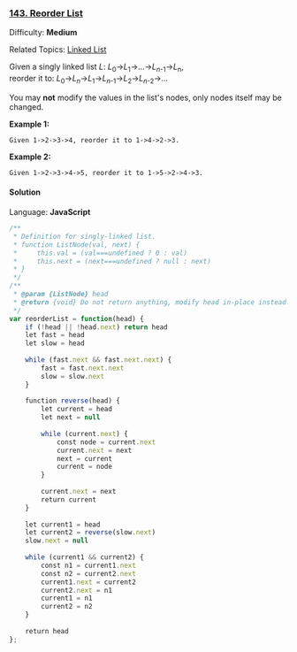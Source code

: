 ### [143\. Reorder List](https://leetcode.com/problems/reorder-list/)

Difficulty: **Medium**  

Related Topics: [Linked List](https://leetcode.com/tag/linked-list/)


Given a singly linked list _L_: _L_<sub style="display: inline;">0</sub>→_L_<sub style="display: inline;">1</sub>→…→_L_<sub style="display: inline;">_n_-1</sub>→_L_<sub style="display: inline;">n</sub>,  
reorder it to: _L_<sub style="display: inline;">0</sub>→_L_<sub style="display: inline;">_n_</sub>→_L_<sub style="display: inline;">1</sub>→_L_<sub style="display: inline;">_n_-1</sub>→_L_<sub style="display: inline;">2</sub>→_L_<sub style="display: inline;">_n_-2</sub>→…

You may **not** modify the values in the list's nodes, only nodes itself may be changed.

**Example 1:**

```
Given 1->2->3->4, reorder it to 1->4->2->3.
```

**Example 2:**

```
Given 1->2->3->4->5, reorder it to 1->5->2->4->3.
```


#### Solution

Language: **JavaScript**

```javascript
/**
 * Definition for singly-linked list.
 * function ListNode(val, next) {
 *     this.val = (val===undefined ? 0 : val)
 *     this.next = (next===undefined ? null : next)
 * }
 */
/**
 * @param {ListNode} head
 * @return {void} Do not return anything, modify head in-place instead.
 */
var reorderList = function(head) {
    if (!head || !head.next) return head
    let fast = head
    let slow = head
    
    while (fast.next && fast.next.next) {
        fast = fast.next.next
        slow = slow.next
    }
    
    function reverse(head) {
        let current = head
        let next = null
        
        while (current.next) {
            const node = current.next
            current.next = next
            next = current
            current = node
        }
        
        current.next = next
        return current
    }
    
    let current1 = head
    let current2 = reverse(slow.next)
    slow.next = null
    
    while (current1 && current2) {
        const n1 = current1.next
        const n2 = current2.next
        current1.next = current2
        current2.next = n1
        current1 = n1
        current2 = n2
    }
    
    return head
};
```